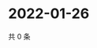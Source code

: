 # 2022-01-26

共 0 条

<!-- BEGIN WEIBO -->
<!-- 最后更新时间 Wed Jan 26 2022 03:10:04 GMT+0800 (China Standard Time) -->

<!-- END WEIBO -->
